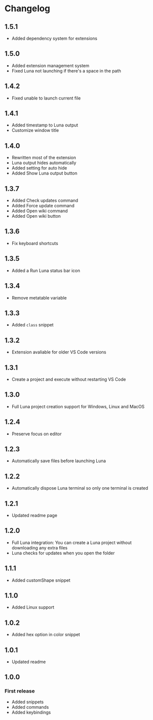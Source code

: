 # Changelog

## 1.5.1
- Added dependency system for extensions

## 1.5.0
- Added extension management system
- Fixed Luna not launching if there's a space in the path

## 1.4.2
- Fixed unable to launch current file

## 1.4.1
- Added timestamp to Luna output
- Customize window title

## 1.4.0
- Rewritten most of the extension
- Luna output hides automatically
- Added setting for auto hide
- Added Show Luna output button

## 1.3.7

- Added Check updates command
- Added Force update command
- Added Open wiki command
- Added Open wiki button

## 1.3.6

- Fix keyboard shortcuts

## 1.3.5

- Added a Run Luna status bar icon

## 1.3.4

- Remove metatable variable

## 1.3.3

- Added `class` snippet

## 1.3.2

- Extension avaliable for older VS Code versions

## 1.3.1

- Create a project and execute without restarting VS Code

## 1.3.0

- Full Luna project creation support for Windows, Linux and MacOS

## 1.2.4

- Preserve focus on editor

## 1.2.3

- Automatically save files before launching Luna

## 1.2.2

- Automatically dispose Luna terminal so only one terminal is created

## 1.2.1

- Updated readme page

## 1.2.0

- Full Luna integration: You can create a Luna project without downloading any extra files
- Luna checks for updates when you open the folder

## 1.1.1

- Added customShape snippet

## 1.1.0

- Added Linux support

## 1.0.2

- Added hex option in color snippet

## 1.0.1

- Updated readme

## 1.0.0

### First release

- Added snippets
- Added commands
- Added keybindings